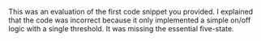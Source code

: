 This was an evaluation of the first code snippet you provided. I explained that the code was incorrect because it only implemented a simple on/off logic with a single threshold. It was missing the essential five-state.
